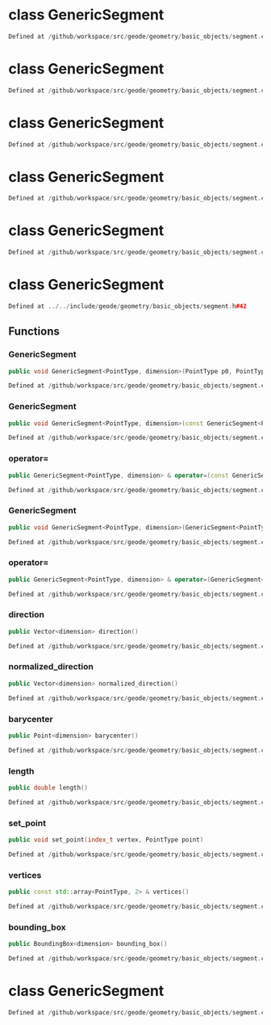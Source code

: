 # class GenericSegment

```cpp
Defined at /github/workspace/src/geode/geometry/basic_objects/segment.cpp#190
```

# class GenericSegment

```cpp
Defined at /github/workspace/src/geode/geometry/basic_objects/segment.cpp#191
```

# class GenericSegment

```cpp
Defined at /github/workspace/src/geode/geometry/basic_objects/segment.cpp#188
```

# class GenericSegment

```cpp
Defined at /github/workspace/src/geode/geometry/basic_objects/segment.cpp#192
```

# class GenericSegment

```cpp
Defined at /github/workspace/src/geode/geometry/basic_objects/segment.cpp#187
```

# class GenericSegment

```cpp
Defined at ../../include/geode/geometry/basic_objects/segment.h#42
```

## Functions

### GenericSegment

```cpp
public void GenericSegment<PointType, dimension>(PointType p0, PointType p1)
```

```cpp
Defined at /github/workspace/src/geode/geometry/basic_objects/segment.cpp#31
```

### GenericSegment

```cpp
public void GenericSegment<PointType, dimension>(const GenericSegment<PointType, dimension> & other)
```

```cpp
Defined at /github/workspace/src/geode/geometry/basic_objects/segment.cpp#37
```

### operator=

```cpp
public GenericSegment<PointType, dimension> & operator=(const GenericSegment<PointType, dimension> & other)
```

```cpp
Defined at /github/workspace/src/geode/geometry/basic_objects/segment.cpp#43
```

### GenericSegment

```cpp
public void GenericSegment<PointType, dimension>(GenericSegment<PointType, dimension> && other)
```

```cpp
Defined at /github/workspace/src/geode/geometry/basic_objects/segment.cpp#51
```

### operator=

```cpp
public GenericSegment<PointType, dimension> & operator=(GenericSegment<PointType, dimension> && other)
```

```cpp
Defined at /github/workspace/src/geode/geometry/basic_objects/segment.cpp#57
```

### direction

```cpp
public Vector<dimension> direction()
```

```cpp
Defined at /github/workspace/src/geode/geometry/basic_objects/segment.cpp#65
```

### normalized_direction

```cpp
public Vector<dimension> normalized_direction()
```

```cpp
Defined at /github/workspace/src/geode/geometry/basic_objects/segment.cpp#74
```

### barycenter

```cpp
public Point<dimension> barycenter()
```

```cpp
Defined at /github/workspace/src/geode/geometry/basic_objects/segment.cpp#80
```

### length

```cpp
public double length()
```

```cpp
Defined at /github/workspace/src/geode/geometry/basic_objects/segment.cpp#88
```

### set_point

```cpp
public void set_point(index_t vertex, PointType point)
```

```cpp
Defined at /github/workspace/src/geode/geometry/basic_objects/segment.cpp#95
```

### vertices

```cpp
public const std::array<PointType, 2> & vertices()
```

```cpp
Defined at /github/workspace/src/geode/geometry/basic_objects/segment.cpp#101
```

### bounding_box

```cpp
public BoundingBox<dimension> bounding_box()
```

```cpp
Defined at /github/workspace/src/geode/geometry/basic_objects/segment.cpp#107
```



# class GenericSegment

```cpp
Defined at /github/workspace/src/geode/geometry/basic_objects/segment.cpp#189
```

